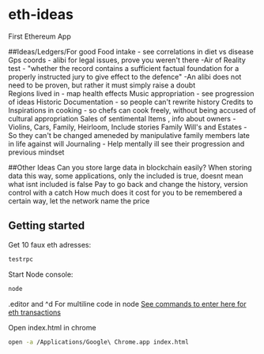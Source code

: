 # eth-ideas
First Ethereum App


##Ideas/Ledgers/For good
Food intake - see correlations in diet vs disease
Gps coords - alibi for legal issues, prove you weren't there
-Air of Reality test - "whether the record contains a sufficient factual foundation for a properly instructed jury to give effect to the defence"
-An alibi does not need to be proven, but rather it must simply raise a doubt	
Regions lived in - map health effects
Music appropriation - see progression of ideas
Historic Documentation - so people can't rewrite history
Credits to Inspirations in  cooking - so chefs can cook freely, without being  accused of cultural appropriation
Sales of sentimental Items , info about owners  - Violins, Cars, Family, Heirloom, Include stories
Family Will's and Estates - So they can't be changed ameneded by manipulative family members late in life against will
Journaling - Help mentally ill see their progression and previous mindset
 



##Other Ideas
Can you store large data in blockchain easily?
When storing data this way, some applications, only the included is true, doesnt mean what isnt included is false
Pay to go back and change the history, version control with a catch
How much does it cost for you to be remembered a certain way, let the network name the price




## Getting started


Get 10 faux eth adresses:
```bash
testrpc
```
Start Node console:
```bash
node
```
.editor and ^d For multiline code in node
[See commands to enter here for eth transactions](https://blog.openzeppelin.com/a-gentle-introduction-to-ethereum-programming-part-1-783cc7796094/)

Open index.html in chrome
```bash
open -a /Applications/Google\ Chrome.app index.html
```
      
